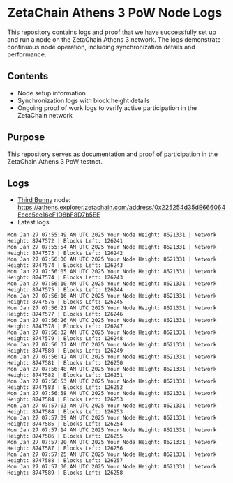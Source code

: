 # ZetaChain Athens 3 PoW Node Logs
This repository contains logs and proof that we have successfully set up and run a node on the ZetaChain Athens 3 network. The logs demonstrate continuous node operation, including synchronization details and performance.

## Contents
- Node setup information
- Synchronization logs with block height details
- Ongoing proof of work logs to verify active participation in the ZetaChain network

## Purpose
This repository serves as documentation and proof of participation in the ZetaChain Athens 3 PoW testnet.

## Logs

- [Third Bunny](https://thirdbunny.xyz/) node: https://athens.explorer.zetachain.com/address/0x225254d35dE666064Eccc5ce16eF1D8bF8D7b5EE
- Latest logs:
```
Mon Jan 27 07:55:49 AM UTC 2025 Your Node Height: 8621331 | Network Height: 8747572 | Blocks Left: 126241
Mon Jan 27 07:55:54 AM UTC 2025 Your Node Height: 8621331 | Network Height: 8747573 | Blocks Left: 126242
Mon Jan 27 07:56:00 AM UTC 2025 Your Node Height: 8621331 | Network Height: 8747574 | Blocks Left: 126243
Mon Jan 27 07:56:05 AM UTC 2025 Your Node Height: 8621331 | Network Height: 8747574 | Blocks Left: 126243
Mon Jan 27 07:56:10 AM UTC 2025 Your Node Height: 8621331 | Network Height: 8747575 | Blocks Left: 126244
Mon Jan 27 07:56:16 AM UTC 2025 Your Node Height: 8621331 | Network Height: 8747576 | Blocks Left: 126245
Mon Jan 27 07:56:21 AM UTC 2025 Your Node Height: 8621331 | Network Height: 8747577 | Blocks Left: 126246
Mon Jan 27 07:56:26 AM UTC 2025 Your Node Height: 8621331 | Network Height: 8747578 | Blocks Left: 126247
Mon Jan 27 07:56:32 AM UTC 2025 Your Node Height: 8621331 | Network Height: 8747579 | Blocks Left: 126248
Mon Jan 27 07:56:37 AM UTC 2025 Your Node Height: 8621331 | Network Height: 8747580 | Blocks Left: 126249
Mon Jan 27 07:56:42 AM UTC 2025 Your Node Height: 8621331 | Network Height: 8747581 | Blocks Left: 126250
Mon Jan 27 07:56:48 AM UTC 2025 Your Node Height: 8621331 | Network Height: 8747582 | Blocks Left: 126251
Mon Jan 27 07:56:53 AM UTC 2025 Your Node Height: 8621331 | Network Height: 8747583 | Blocks Left: 126252
Mon Jan 27 07:56:58 AM UTC 2025 Your Node Height: 8621331 | Network Height: 8747584 | Blocks Left: 126253
Mon Jan 27 07:57:03 AM UTC 2025 Your Node Height: 8621331 | Network Height: 8747584 | Blocks Left: 126253
Mon Jan 27 07:57:09 AM UTC 2025 Your Node Height: 8621331 | Network Height: 8747585 | Blocks Left: 126254
Mon Jan 27 07:57:14 AM UTC 2025 Your Node Height: 8621331 | Network Height: 8747586 | Blocks Left: 126255
Mon Jan 27 07:57:20 AM UTC 2025 Your Node Height: 8621331 | Network Height: 8747587 | Blocks Left: 126256
Mon Jan 27 07:57:25 AM UTC 2025 Your Node Height: 8621331 | Network Height: 8747588 | Blocks Left: 126257
Mon Jan 27 07:57:30 AM UTC 2025 Your Node Height: 8621331 | Network Height: 8747589 | Blocks Left: 126258
```
